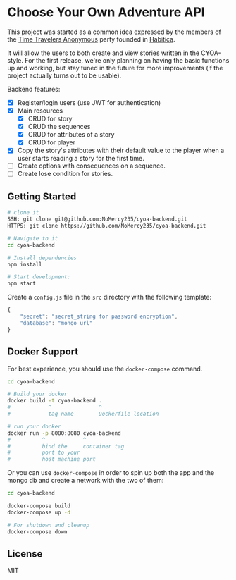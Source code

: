 Choose Your Own Adventure API
==================================

This project was started as a common idea expressed by the members of the [Time Travelers Anonymous](https://habitica.wikia.com/wiki/The_Keep:Time_Travelers_Anonymous) party founded in [Habitica](https://habitica.com).

It will allow the users to both create and view stories written in the CYOA-style. For the first release, we're only planning on having the basic functions up and working, but stay tuned in the future for more improvements (if the project actually turns out to be usable).

Backend features:

- [x] Register/login users (use JWT for authentication)
- [x] Main resources
    - [x] CRUD for story
    - [x] CRUD the sequences
    - [x] CRUD for attributes of a story
    - [x] CRUD for player
- [x] Copy the story's attributes with their default value to the player when a user starts reading a story for the first time.
- [ ] Create options with consequences on a sequence.
- [ ] Create lose condition for stories.

Getting Started
---------------

```sh
# clone it
SSH: git clone git@github.com:NoMercy235/cyoa-backend.git
HTTPS: git clone https://github.com/NoMercy235/cyoa-backend.git

# Navigate to it
cd cyoa-backend

# Install dependencies
npm install

# Start development:
npm start
```

Create a `config.js` file in the `src` directory with the following template:

```javascript
{
    "secret": "secret_string for password encryption",
    "database": "mongo url"
}
```


Docker Support
------

For best experience, you should use the `docker-compose` command.

```sh
cd cyoa-backend

# Build your docker
docker build -t cyoa-backend .
#            ^               ^
#            tag name        Dockerfile location

# run your docker
docker run -p 8080:8080 cyoa-backend
#          ^            ^
#          bind the     container tag
#          port to your
#          host machine port

```

Or you can use `docker-compose` in order to spin up both the app and the mongo db and create a network with the two of them:

```sh
cd cyoa-backend

docker-compose build
docker-compose up -d

# For shutdown and cleanup
docker-compose down

```

License
-------

MIT
